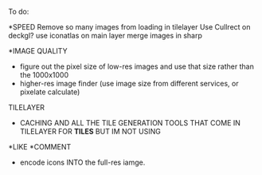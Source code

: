 To do:




*SPEED
Remove so many images from loading in tilelayer
Use Cullrect on deckgl?
use iconatlas on main layer merge images in sharp

*IMAGE QUALITY
- figure out the pixel size of low-res images and use that size rather than the 1000x1000
- higher-res image finder (use image size from different services, or pixelate calculate)

TILELAYER
* CACHING AND ALL THE TILE GENERATION TOOLS THAT COME IN TILELAYER FOR **TILES** BUT IM NOT USING

*LIKE
*COMMENT
- encode icons INTO the full-res iamge.
